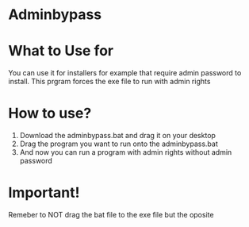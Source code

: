 # Adminbypass


# What to Use for

You can use it for installers for example that require admin password to install.
This prgram forces the exe file to run with admin rights

# How to use?

1. Download the adminbypass.bat and drag it on your desktop
2. Drag the program you want to run onto the adminbypass.bat
3. And now you can run a program with admin rights without admin password


# Important!

Remeber to NOT drag the bat file to the exe file but the oposite

